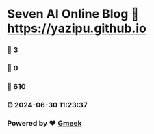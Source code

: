# Seven AI Online Blog :link: https://yazipu.github.io 
### :page_facing_up: [3](https://yazipu.github.io/tag.html) 
### :speech_balloon: 0 
### :hibiscus: 610 
### :alarm_clock: 2024-06-30 11:23:37 
### Powered by :heart: [Gmeek](https://github.com/Meekdai/Gmeek)
